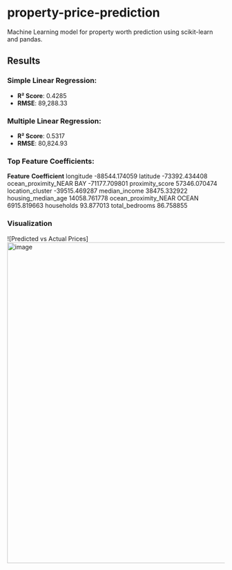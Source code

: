 # property-price-prediction
Machine Learning model for property worth prediction using scikit-learn and pandas.

## Results 
### Simple Linear Regression:
- **R² Score**: 0.4285
- **RMSE**: 89,288.33

### Multiple Linear Regression:
- **R² Score**: 0.5317
- **RMSE**: 80,824.93

### Top Feature Coefficients:
**Feature**                             **Coefficient**
longitude                               -88544.174059
latitude                                -73392.434408
ocean_proximity_NEAR BAY                -71177.709801
proximity_score                          57346.070474
location_cluster                        -39515.469287
median_income                            38475.332922
housing_median_age                       14058.761778
ocean_proximity_NEAR OCEAN               6915.819663
households                               93.877013
total_bedrooms                           86.758855

### Visualization
![Predicted vs Actual Prices]
<img width="991" height="743" alt="image" src="https://github.com/user-attachments/assets/25cc74ff-23b0-4a60-99e6-f1ef37266791" />
